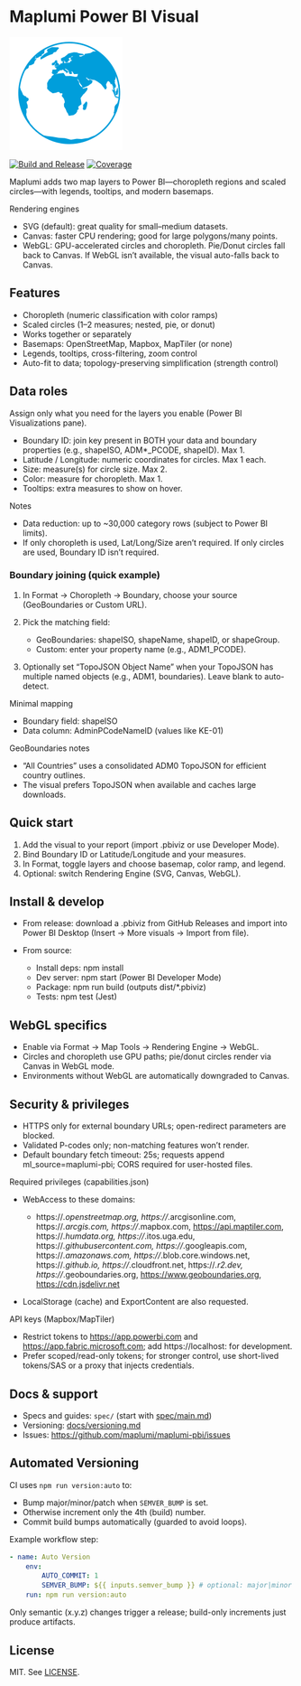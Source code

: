 # Maplumi Power BI Visual

![Maplumi Visual Icon](assets/icon.svg)

[![Build and Release](https://github.com/maplumi/maplumi-pbi/actions/workflows/build.yml/badge.svg?branch=main)](https://github.com/maplumi/maplumi-pbi/actions/workflows/build.yml) [![Coverage](https://img.shields.io/endpoint?url=https://gist.githubusercontent.com/ayiemba/2e6451b2d946f0f58920cc89b1b5ef8b/raw/coverage.json)](https://gist.github.com/ayiemba/2e6451b2d946f0f58920cc89b1b5ef8b)

Maplumi adds two map layers to Power BI—choropleth regions and scaled circles—with legends, tooltips, and modern basemaps.

Rendering engines

- SVG (default): great quality for small–medium datasets.
- Canvas: faster CPU rendering; good for large polygons/many points.
- WebGL: GPU-accelerated circles and choropleth. Pie/Donut circles fall back to Canvas. If WebGL isn’t available, the visual auto-falls back to Canvas.

## Features

- Choropleth (numeric classification with color ramps)
- Scaled circles (1–2 measures; nested, pie, or donut)
- Works together or separately
- Basemaps: OpenStreetMap, Mapbox, MapTiler (or none)
- Legends, tooltips, cross-filtering, zoom control
- Auto-fit to data; topology-preserving simplification (strength control)

## Data roles

Assign only what you need for the layers you enable (Power BI Visualizations pane).

- Boundary ID: join key present in BOTH your data and boundary properties (e.g., shapeISO, ADM*_PCODE, shapeID). Max 1.
- Latitude / Longitude: numeric coordinates for circles. Max 1 each.
- Size: measure(s) for circle size. Max 2.
- Color: measure for choropleth. Max 1.
- Tooltips: extra measures to show on hover.

Notes

- Data reduction: up to ~30,000 category rows (subject to Power BI limits).
- If only choropleth is used, Lat/Long/Size aren’t required. If only circles are used, Boundary ID isn’t required.

### Boundary joining (quick example)

1) In Format → Choropleth → Boundary, choose your source (GeoBoundaries or Custom URL).
2) Pick the matching field:

	 - GeoBoundaries: shapeISO, shapeName, shapeID, or shapeGroup.
	 - Custom: enter your property name (e.g., ADM1_PCODE).

3) Optionally set “TopoJSON Object Name” when your TopoJSON has multiple named objects (e.g., ADM1, boundaries). Leave blank to auto-detect.

Minimal mapping

- Boundary field: shapeISO
- Data column: AdminPCodeNameID (values like KE-01)

GeoBoundaries notes

- “All Countries” uses a consolidated ADM0 TopoJSON for efficient country outlines.
- The visual prefers TopoJSON when available and caches large downloads.

## Quick start

1) Add the visual to your report (import .pbiviz or use Developer Mode).
2) Bind Boundary ID or Latitude/Longitude and your measures.
3) In Format, toggle layers and choose basemap, color ramp, and legend.
4) Optional: switch Rendering Engine (SVG, Canvas, WebGL).

## Install & develop

- From release: download a .pbiviz from GitHub Releases and import into Power BI Desktop (Insert → More visuals → Import from file).
- From source:

	- Install deps: npm install
	- Dev server: npm start (Power BI Developer Mode)
	- Package: npm run build (outputs dist/*.pbiviz)
	- Tests: npm test (Jest)

## WebGL specifics

- Enable via Format → Map Tools → Rendering Engine → WebGL.
- Circles and choropleth use GPU paths; pie/donut circles render via Canvas in WebGL mode.
- Environments without WebGL are automatically downgraded to Canvas.

## Security & privileges

- HTTPS only for external boundary URLs; open-redirect parameters are blocked.
- Validated P-codes only; non-matching features won’t render.
- Default boundary fetch timeout: 25s; requests append ml_source=maplumi-pbi; CORS required for user-hosted files.

Required privileges (capabilities.json)

- WebAccess to these domains:

	- https://*.openstreetmap.org, https://*.arcgisonline.com, https://*.arcgis.com, https://*.mapbox.com, https://api.maptiler.com, https://*.humdata.org, https://*.itos.uga.edu, https://*.githubusercontent.com, https://*.googleapis.com, https://*.amazonaws.com, https://*.blob.core.windows.net, https://*.github.io, https://*.cloudfront.net, https://*.r2.dev, https://*.geoboundaries.org, https://www.geoboundaries.org, https://cdn.jsdelivr.net

- LocalStorage (cache) and ExportContent are also requested.

API keys (Mapbox/MapTiler)

- Restrict tokens to https://app.powerbi.com and https://app.fabric.microsoft.com; add https://localhost:<port> for development.
- Prefer scoped/read-only tokens; for stronger control, use short-lived tokens/SAS or a proxy that injects credentials.

## Docs & support

- Specs and guides: `spec/` (start with [spec/main.md](spec/main.md))
- Versioning: [docs/versioning.md](docs/versioning.md)
- Issues: https://github.com/maplumi/maplumi-pbi/issues

## Automated Versioning

CI uses `npm run version:auto` to:
- Bump major/minor/patch when `SEMVER_BUMP` is set.
- Otherwise increment only the 4th (build) number.
- Commit build bumps automatically (guarded to avoid loops).

Example workflow step:

```yaml
- name: Auto Version
	env:
		AUTO_COMMIT: 1
		SEMVER_BUMP: ${{ inputs.semver_bump }} # optional: major|minor|patch
	run: npm run version:auto
```

Only semantic (x.y.z) changes trigger a release; build-only increments just produce artifacts.

## License

MIT. See [LICENSE](LICENSE).
